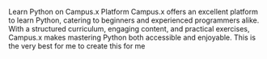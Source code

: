 Learn Python on Campus.x Platform
Campus.x offers an excellent platform to learn Python, catering to beginners and experienced programmers alike. With a structured curriculum, engaging content, and practical exercises, Campus.x makes mastering Python both accessible and enjoyable.
This is the very best for me to create this for me

